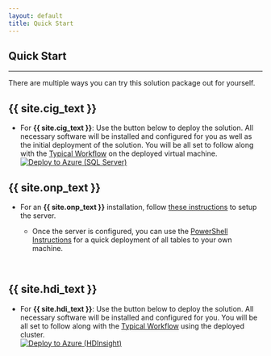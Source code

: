 ```yaml
---
layout: default
title: Quick Start
---
```


## Quick Start
-----------------
 
 There are multiple ways you can try this solution package out for yourself.

## {{ site.cig_text }}
* For **{{ site.cig_text }}**: Use the button below to deploy the solution. All necessary software will be installed and configured for you as well as the initial deployment of the solution.  You will be all set to follow along with the [Typical Workflow](Typical.html?platform=cig) on the deployed virtual machine.<br/>
[![Deploy to Azure (SQL Server)](https://raw.githubusercontent.com/Azure/Azure-CortanaIntelligence-SolutionAuthoringWorkspace/master/docs/images/DeployToAzure.PNG)](https://portal.azure.com/#create/Microsoft.Template/uri/https%3A%2F%2Fraw.githubusercontent.com%2FMicrosoft%2Fr-server-loan-credit-risk%2Fmaster%2FArmTemplates%2Floancreditrisk.json)

## {{ site.onp_text }}
* For an **{{ site.onp_text }}** installation, follow [these instructions](SetupSQL.html?platform=onp) to setup the server.    

    * Once the server is configured, you can use the [PowerShell Instructions](Powershell_Instructions.html?platform=onp) for a quick deployment of all tables to your own machine.<br/>
<br/>

## {{ site.hdi_text }}
* For **{{ site.hdi_text }}**: Use the button below to deploy the solution. All necessary software will be installed and configured for you.  You will be all set to follow along with the [Typical Workflow](Typical.html?platform=hdi) using the deployed cluster.<br/>
[![Deploy to Azure (HDInsight)](https://raw.githubusercontent.com/Azure/Azure-CortanaIntelligence-SolutionAuthoringWorkspace/master/docs/images/DeployToAzure.PNG)](https://portal.azure.com/#create/Microsoft.Template/uri/https%3A%2F%2Fraw.githubusercontent.com%2FMicrosoft%2Fr-server-loan-credit-risk%2Fmaster%2FArmTemplates%2Floancreditrisk_hdi.json)